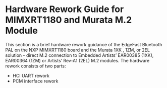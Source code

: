 # Hardware Rework Guide for MIMXRT1180 and Murata M.2 Module 

This section is a brief hardware rework guidance of the EdgeFast Bluetooth PAL on the NXP MIMXRT1180 board and the Murata 1XK , 1ZM, or 2EL solution - direct M.2 connection to Embedded Artists’ EAR00385 \(1XK\), EAR00364 \(1ZM\) or Artists’ Rev-A1 \(2EL\) M.2 modules. The hardware rework consists of two parts:

-   HCI UART rework
-   PCM interface rework

